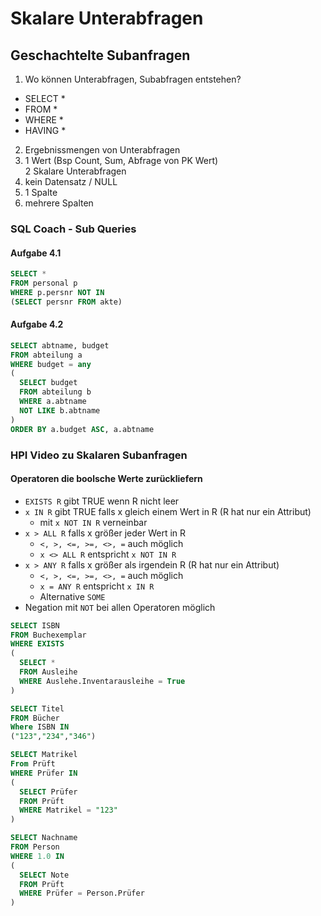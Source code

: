 # Skalare Unterabfragen
## Geschachtelte Subanfragen

1. Wo können Unterabfragen, Subabfragen entstehen?
  - SELECT *
  - FROM *
  - WHERE *
  - HAVING *
2. Ergebnissmengen von Unterabfragen
  1. 1 Wert (Bsp Count, Sum, Abfrage von PK Wert)<br> 2 Skalare Unterabfragen
  2. kein Datensatz / NULL
  3. 1 Spalte
  4. mehrere Spalten

### SQL Coach - Sub Queries
#### Aufgabe 4.1
```sql
SELECT *
FROM personal p
WHERE p.persnr NOT IN
(SELECT persnr FROM akte)
```
#### Aufgabe 4.2
```sql
SELECT abtname, budget
FROM abteilung a
WHERE budget = any
(
  SELECT budget
  FROM abteilung b
  WHERE a.abtname
  NOT LIKE b.abtname
)
ORDER BY a.budget ASC, a.abtname
```

### HPI Video zu Skalaren Subanfragen
#### Operatoren die boolsche Werte zurückliefern
- `EXISTS R` gibt TRUE wenn R nicht leer<br>
- `x IN R` gibt TRUE falls x gleich einem Wert in R (R hat nur ein Attribut)
  - mit `x NOT IN R` verneinbar
- `x > ALL R` falls x größer jeder Wert in R
  - `<, >, <=, >=, <>, =` auch möglich
  - `x <> ALL R` entspricht `x NOT IN R`
- `x > ANY R` falls x größer als irgendein R (R hat nur ein Attribut)
  - `<, >, <=, >=, <>, =` auch möglich
  - `x = ANY R` entspricht `x IN R`
  - Alternative `SOME`
-  Negation mit `NOT` bei allen Operatoren möglich  

```sql
SELECT ISBN
FROM Buchexemplar
WHERE EXISTS
(
  SELECT *
  FROM Ausleihe
  WHERE Auslehe.Inventarausleihe = True
)
```
```sql
SELECT Titel
FROM Bücher
Where ISBN IN
("123","234","346")
```
```sql
SELECT Matrikel
From Prüft
WHERE Prüfer IN
(
  SELECT Prüfer
  FROM Prüft
  WHERE Matrikel = "123"
)
```
```sql
SELECT Nachname
FROM Person
WHERE 1.0 IN
(
  SELECT Note
  FROM Prüft
  WHERE Prüfer = Person.Prüfer
)
```
